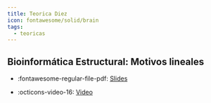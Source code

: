 ```yaml
---
title: Teorica Diez
icon: fontawesome/solid/brain
tags: 
  - teoricas
---
```


## Bioinformática Estructural: Motivos lineales

* :fontawesome-regular-file-pdf: [Slides](https://drive.google.com/file/d/1WeQE55gEXw4_Q7f5zh0hizupBI48c5LJ/view?usp=drive_link) 
 
* :octicons-video-16: [Video](https://drive.google.com/file/d/1oYLtxX4YAMU3oAUa6dAdX3vLeK623Z42/view?usp=drive_link)